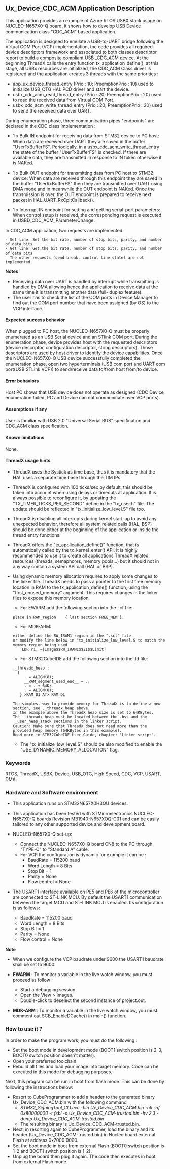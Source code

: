 
## <b>Ux_Device_CDC_ACM Application Description </b>

This application provides an example of Azure RTOS USBX stack usage on NUCLEO-N657X0-Q board,
it shows how to develop USB Device communication class "CDC_ACM"  based application.

The application is designed to emulate a USB-to-UART bridge following the Virtual COM Port (VCP) implementation, the code provides all required device descriptors framework
and associated to both classes descriptor report to build a composite compliant USB _CDC_ACM device.
At the beginning ThreadX calls the entry function tx_application_define(), at this stage, all USBx resources
are initialized, the CDC_ACM Class driver is registered and the application creates 3 threads with the same priorities :

  - app_ux_device_thread_entry (Prio : 10; PreemptionPrio : 10) used to initialize USB_OTG HAL PCD driver and start the device.
  - usbx_cdc_acm_read_thread_entry (Prio : 20; PreemptionPrio : 20) used to read the received data from Virtual COM Port.
  - usbx_cdc_acm_write_thread_entry (Prio : 20; PreemptionPrio : 20) used to send the received data over UART.

During enumeration phase, three communication pipes "endpoints" are declared in the CDC class implementation :

 - 1 x Bulk IN endpoint for receiving data from STM32 device to PC host:
   When data are received over UART they are saved in the buffer "UserTxBufferFS". Periodically, in a
   usbx_cdc_acm_write_thread_entry the state of the buffer "UserTxBufferFS" is checked. If there are available data, they
   are transmitted in response to IN token otherwise it is NAKed.

 - 1 x Bulk OUT endpoint for transmitting data from PC host to STM32 device:
   When data are received through this endpoint they are saved in the buffer "UserRxBufferFS" then they are transmitted
   over UART using DMA mode and in meanwhile the OUT endpoint is NAKed.
   Once the transmission is over, the OUT endpoint is prepared to receive next packet in HAL_UART_RxCpltCallback().

 - 1 x Interrupt IN endpoint for setting and getting serial-port parameters:
   When control setup is received, the corresponding request is executed in USBD_CDC_ACM_ParameterChange.

In CDC_ACM application, two requests are implemented:

    - Set line: Set the bit rate, number of stop bits, parity, and number of data bits
    - Get line: Get the bit rate, number of stop bits, parity, and number of data bits
      The other requests (send break, control line state) are not implemented.

<b>Notes</b>

- Receiving data over UART is handled by interrupt while transmitting is handled by DMA allowing hence the application to receive
  data at the same time it is transmitting another data (full- duplex feature).
- The user has to check the list of the COM ports in Device Manager to find out the COM port number that have been assigned (by OS) to the VCP interface.

#### <b>Expected success behavior</b>

When plugged to PC host, the NUCLEO-N657X0-Q must be properly enumerated as an USB Serial device and an STlink COM port.
During the enumeration phase, device provides host with the requested descriptors (device descriptor, configuration descriptor, string descriptors).
Those descriptors are used by host driver to identify the device capabilities.
Once the NUCLEO-N657X0-Q USB device successfully completed the enumeration phase, open two hyperterminals (USB com port and UART com port(USB STLink VCP))
to send/receive data to/from host from/to device.

#### <b>Error behaviors</b>

Host PC shows that USB device does not operate as designed (CDC Device enumeration failed, PC and Device can not communicate over VCP ports).

#### <b>Assumptions if any</b>

User is familiar with USB 2.0 "Universal Serial BUS" specification and CDC_ACM class specification.

#### <b>Known limitations</b>

None.

#### <b>ThreadX usage hints</b>

 - ThreadX uses the Systick as time base, thus it is mandatory that the HAL uses a separate time base through the TIM IPs.
 - ThreadX is configured with 100 ticks/sec by default, this should be taken into account when using delays or timeouts at application. It is always possible to reconfigure it, by updating the "TX_TIMER_TICKS_PER_SECOND" define in the "tx_user.h" file. The update should be reflected in "tx_initialize_low_level.S" file too.
 - ThreadX is disabling all interrupts during kernel start-up to avoid any unexpected behavior, therefore all system related calls (HAL, BSP) should be done either at the beginning of the application or inside the thread entry functions.
 - ThreadX offers the "tx_application_define()" function, that is automatically called by the tx_kernel_enter() API.
   It is highly recommended to use it to create all applications ThreadX related resources (threads, semaphores, memory pools...)  but it should not in any way contain a system API call (HAL or BSP).
 - Using dynamic memory allocation requires to apply some changes to the linker file.
   ThreadX needs to pass a pointer to the first free memory location in RAM to the tx_application_define() function,
   using the "first_unused_memory" argument.
   This requires changes in the linker files to expose this memory location.
    + For EWARM add the following section into the .icf file:
     ```
     place in RAM_region    { last section FREE_MEM };
     ```
    + For MDK-ARM:
    ```
    either define the RW_IRAM1 region in the ".sct" file
    or modify the line below in "tx_initialize_low_level.S to match the memory region being used
        LDR r1, =|Image$$RW_IRAM1$$ZI$$Limit|
    ```
    + For STM32CubeIDE add the following section into the .ld file:
    ```
    ._threadx_heap :
      {
         . = ALIGN(8);
         __RAM_segment_used_end__ = .;
         . = . + 64K;
         . = ALIGN(8);
       } >RAM_D1 AT> RAM_D1
    ```

       The simplest way to provide memory for ThreadX is to define a new section, see ._threadx_heap above.
       In the example above the ThreadX heap size is set to 64KBytes.
       The ._threadx_heap must be located between the .bss and the ._user_heap_stack sections in the linker script.
       Caution: Make sure that ThreadX does not need more than the provided heap memory (64KBytes in this example).
       Read more in STM32CubeIDE User Guide, chapter: "Linker script".

    + The "tx_initialize_low_level.S" should be also modified to enable the "USE_DYNAMIC_MEMORY_ALLOCATION" flag.

### <b>Keywords</b>

RTOS, ThreadX, USBX, Device, USB_OTG, High Speed, CDC, VCP, USART, DMA.

### <b>Hardware and Software environment</b>

  - This application runs on STM32N657X0H3QU devices.
  - This application has been tested with STMicroelectronics NUCLEO-N657X0-Q boards Revision MB1940-N657XOQ-C01 and can be easily tailored to any other supported device and development board.
  - NUCLEO-N657X0-Q set-up:
    - Connect the NUCLEO-N657X0-Q board CN8 to the PC through "TYPE-C" to "Standard A" cable.
    - For VCP the configuration is dynamic for example it can be :
        - BaudRate = 115200 baud
        - Word Length = 8 Bits
        - Stop Bit = 1
        - Parity = None
        - Flow control = None

  - The USART1 interface available on PE5 and PE6 of the microcontroller are connected to ST-LINK MCU. By default the USART1 communication between the target MCU and ST-LINK MCU is enabled.
  Its configuration is as follows:
    - BaudRate = 115200 baud
    - Word Length = 8 Bits
    - Stop Bit = 1
    - Parity = None
    - Flow control = None

<b>Note</b>

 - When we configure the VCP baudrate under 9600 the USART1 baudrate shall be set to 9600.

  - **EWARM** : To monitor a variable in the live watch window, you must proceed as follow :
    - Start a debugging session.
    - Open the View > Images.
    - Double-click to deselect the second instance of project.out.

  - **MDK-ARM** : To monitor a variable in the live watch window, you must comment out SCB_EnableDCache() in main() function.

### <b>How to use it ?</b>

In order to make the program work, you must do the following :

 - Set the boot mode in development mode (BOOT1 switch position is 2-3, BOOT0 switch position doesn't matter).
 - Open your preferred toolchain
 - Rebuild all files and load your image into target memory. Code can be executed in this mode for debugging purposes.

Next, this program can be run in boot from flash mode. This can be done by following the instructions below:

 - Resort to CubeProgrammer to add a header to the generated binary Ux_Device_CDC_ACM.bin with the following command
   - *STM32_SigningTool_CLI.exe -bin Ux_Device_CDC_ACM.bin -nk -of 0x80000000 -t fsbl -o Ux_Device_CDC_ACM-trusted.bin -hv 2.3 -dump Ux_Device_CDC_ACM-trusted.bin*
   - The resulting binary is Ux_Device_CDC_ACM-trusted.bin.
 - Next, in resorting again to CubeProgrammer, load the binary and its header (Ux_Device_CDC_ACM-trusted.bin) in Nucleo board external Flash at address 0x7000'0000.
 - Set the boot mode in boot from external Flash (BOOT0 switch position is 1-2 and BOOT1 switch position is 1-2).
 - Unplug the board then plug it again. The code then executes in boot from external Flash mode.